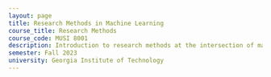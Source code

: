 ```yaml
---
layout: page
title: Research Methods in Machine Learning
course_title: Research Methods
course_code: MUSI 8001
description: Introduction to research methods at the intersection of machine learning and music technology. Practical issues in the design and implementation of machine learning experiments, including data collection, feature extraction, and system evaluation. 
semester: Fall 2023
university: Georgia Institute of Technology
---
```

